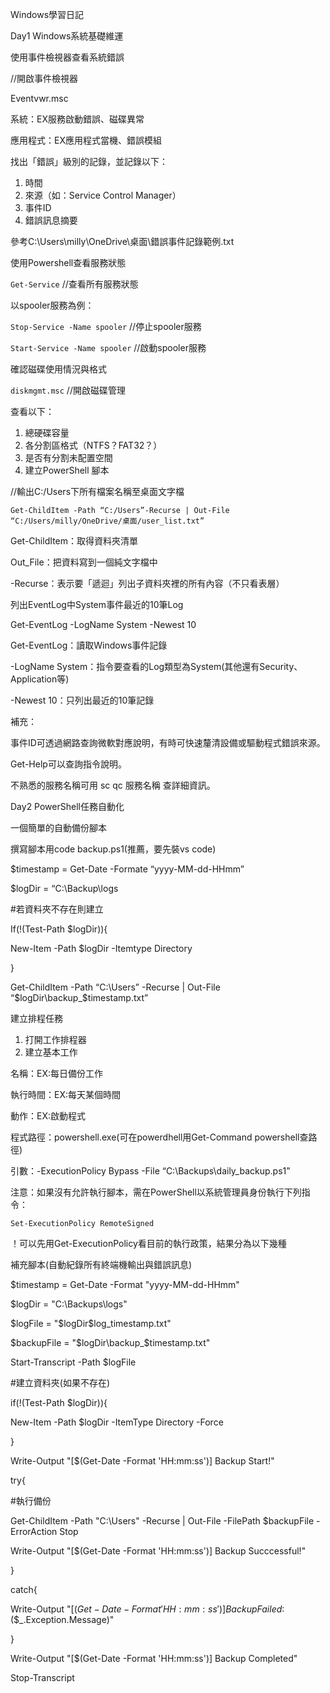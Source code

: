 Windows學習日記

Day1 Windows系統基礎維運

使用事件檢視器查看系統錯誤

//開啟事件檢視器

Eventvwr.msc

系統：EX服務啟動錯誤、磁碟異常

應用程式：EX應用程式當機、錯誤模組

找出「錯誤」級別的記錄，並記錄以下：

1. 時間
2. 來源（如：Service Control Manager）
3. 事件ID
4. 錯誤訊息摘要

參考C:\Users\milly\OneDrive\桌面\錯誤事件記錄範例.txt

使用Powershell查看服務狀態

`Get-Service` //查看所有服務狀態

以spooler服務為例：

`Stop-Service -Name spooler` //停止spooler服務

`Start-Service -Name spooler` //啟動spooler服務

確認磁碟使用情況與格式

`diskmgmt.msc` //開啟磁碟管理

查看以下：
1. 總硬碟容量
2. 各分割區格式（NTFS？FAT32？）
3. 是否有分割未配置空間
4. 建立PowerShell 腳本

//輸出C:/Users下所有檔案名稱至桌面文字檔

`Get-ChildItem -Path “C:/Users”-Recurse | Out-File “C:/Users/milly/OneDrive/桌面/user_list.txt”`

Get-ChildItem：取得資料夾清單

Out_File：把資料寫到一個純文字檔中

-Recurse：表示要「遞迴」列出子資料夾裡的所有內容（不只看表層）

列出EventLog中System事件最近的10筆Log

Get-EventLog -LogName System -Newest 10

Get-EventLog：讀取Windows事件記錄

-LogName System：指令要查看的Log類型為System(其他還有Security、Application等)

-Newest 10：只列出最近的10筆記錄

補充：

事件ID可透過網路查詢微軟對應說明，有時可快速釐清設備或驅動程式錯誤來源。

Get-Help可以查詢指令說明。

不熟悉的服務名稱可用 sc qc 服務名稱 查詳細資訊。


Day2 PowerShell任務自動化

一個簡單的自動備份腳本

撰寫腳本用code backup.ps1(推薦，要先裝vs code)

$timestamp = Get-Date -Formate “yyyy-MM-dd-HHmm”

$logDir = “C:\Backup\logs

#若資料夾不存在則建立

If(!(Test-Path $logDir)){

New-Item -Path $logDir -Itemtype Directory

}

Get-ChildItem -Path “C:\Users” -Recurse | Out-File “$logDir\backup_$timestamp.txt”


建立排程任務
1. 打開工作排程器
2. 建立基本工作

名稱：EX:每日備份工作

執行時間：EX:每天某個時間

動作：EX:啟動程式

程式路徑：powershell.exe(可在powerdhell用Get-Command powershell查路徑)

引數：-ExecutionPolicy Bypass -File “C:\Backups\daily\_backup.ps1”

注意：如果沒有允許執行腳本，需在PowerShell以系統管理員身份執行下列指令：

`Set-ExecutionPolicy RemoteSigned`

！可以先用Get-ExecutionPolicy看目前的執行政策，結果分為以下幾種

補充腳本(自動紀錄所有終端機輸出與錯誤訊息)

$timestamp = Get-Date -Format "yyyy-MM-dd-HHmm"

$logDir = "C:\Backups\logs"

$logFile = "$logDir\$log_timestamp.txt"

$backupFile = "$logDir\backup_$timestamp.txt"

Start-Transcript -Path $logFile

#建立資料夾(如果不存在)

if(!(Test-Path $logDir)){

New-Item -Path $logDir -ItemType Directory -Force

}

Write-Output "[$(Get-Date -Format 'HH:mm:ss')] Backup Start!"

try{

#執行備份

Get-ChildItem -Path "C:\Users" -Recurse | Out-File -FilePath $backupFile -ErrorAction Stop

Write-Output "[$(Get-Date -Format 'HH:mm:ss')] Backup Succcessful!"

}

catch{

Write-Output "[$(Get-Date -Format 'HH:mm:ss')] Backup Failed:$($\_.Exception.Message)"

}

Write-Output "[$(Get-Date -Format 'HH:mm:ss')] Backup Completed"

Stop-Transcript

